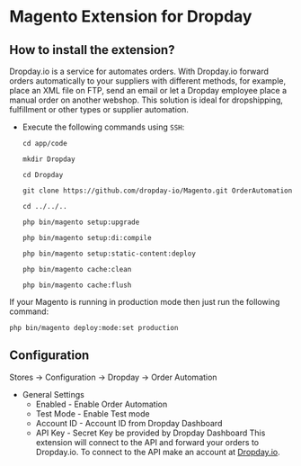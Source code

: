 Magento Extension for Dropday
===============

## How to install the extension?
Dropday.io is a service for automates orders. With Dropday.io forward orders automatically to your suppliers with different methods, for example, place an XML file on FTP, send an email or let a Dropday employee place a manual order on another webshop. This solution is ideal for dropshipping, fulfillment or other types or supplier automation.

* Execute the following commands using `SSH`:

    ```cd app/code```

    ```mkdir Dropday```

    ```cd Dropday```

    ```git clone https://github.com/dropday-io/Magento.git OrderAutomation```

    ```cd ../../..```

    ```php bin/magento setup:upgrade```

    ```php bin/magento setup:di:compile```

    ```php bin/magento setup:static-content:deploy```

    ```php bin/magento cache:clean```

    ```php bin/magento cache:flush```

If your Magento is running in production mode then just run the following command:

```php bin/magento deploy:mode:set production```

## Configuration

Stores &rarr; Configuration &rarr; Dropday &rarr; Order Automation

- General Settings
   - Enabled - Enable Order Automation
   - Test Mode - Enable Test mode
   - Account ID - Account ID from Dropday Dashboard
   - API Key - Secret Key be provided by Dropday Dashboard
This extension will connect to the API and forward your orders to Dropday.io. To connect to the API make an account at [Dropday.io](https://dropday.io/register).
